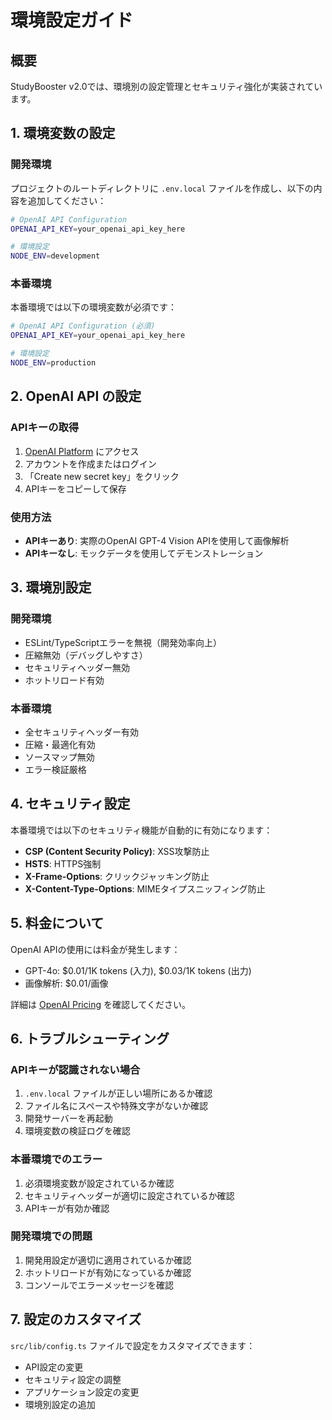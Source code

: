 # 環境設定ガイド

## 概要

StudyBooster v2.0では、環境別の設定管理とセキュリティ強化が実装されています。

## 1. 環境変数の設定

### 開発環境
プロジェクトのルートディレクトリに `.env.local` ファイルを作成し、以下の内容を追加してください：

```bash
# OpenAI API Configuration
OPENAI_API_KEY=your_openai_api_key_here

# 環境設定
NODE_ENV=development
```

### 本番環境
本番環境では以下の環境変数が必須です：

```bash
# OpenAI API Configuration (必須)
OPENAI_API_KEY=your_openai_api_key_here

# 環境設定
NODE_ENV=production
```

## 2. OpenAI API の設定

### APIキーの取得
1. [OpenAI Platform](https://platform.openai.com/api-keys) にアクセス
2. アカウントを作成またはログイン
3. 「Create new secret key」をクリック
4. APIキーをコピーして保存

### 使用方法
- **APIキーあり**: 実際のOpenAI GPT-4 Vision APIを使用して画像解析
- **APIキーなし**: モックデータを使用してデモンストレーション

## 3. 環境別設定

### 開発環境
- ESLint/TypeScriptエラーを無視（開発効率向上）
- 圧縮無効（デバッグしやすさ）
- セキュリティヘッダー無効
- ホットリロード有効

### 本番環境
- 全セキュリティヘッダー有効
- 圧縮・最適化有効
- ソースマップ無効
- エラー検証厳格

## 4. セキュリティ設定

本番環境では以下のセキュリティ機能が自動的に有効になります：

- **CSP (Content Security Policy)**: XSS攻撃防止
- **HSTS**: HTTPS強制
- **X-Frame-Options**: クリックジャッキング防止
- **X-Content-Type-Options**: MIMEタイプスニッフィング防止

## 5. 料金について

OpenAI APIの使用には料金が発生します：
- GPT-4o: $0.01/1K tokens (入力), $0.03/1K tokens (出力)
- 画像解析: $0.01/画像

詳細は [OpenAI Pricing](https://openai.com/pricing) を確認してください。

## 6. トラブルシューティング

### APIキーが認識されない場合
1. `.env.local` ファイルが正しい場所にあるか確認
2. ファイル名にスペースや特殊文字がないか確認
3. 開発サーバーを再起動
4. 環境変数の検証ログを確認

### 本番環境でのエラー
1. 必須環境変数が設定されているか確認
2. セキュリティヘッダーが適切に設定されているか確認
3. APIキーが有効か確認

### 開発環境での問題
1. 開発用設定が適切に適用されているか確認
2. ホットリロードが有効になっているか確認
3. コンソールでエラーメッセージを確認

## 7. 設定のカスタマイズ

`src/lib/config.ts` ファイルで設定をカスタマイズできます：

- API設定の変更
- セキュリティ設定の調整
- アプリケーション設定の変更
- 環境別設定の追加
